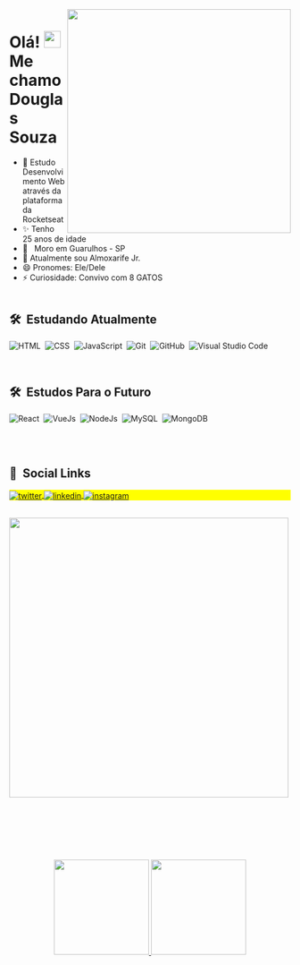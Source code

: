 <img align="right" height="400em" src="https://user-images.githubusercontent.com/62728192/138982256-8c469d53-00db-43e0-a44e-fd98458a0653.png"/>
<h1 align="left">Olá! <img src="https://raw.githubusercontent.com/kaueMarques/kaueMarques/master/hi.gif" width="30px"> Me chamo Douglas Souza</h1>


- 🚀 Estudo Desenvolvimento Web através da plataforma da Rocketseat
- ✨ Tenho 25 anos de idade
- 📍&nbsp;&nbsp; Moro em Guarulhos - SP
- 🔭 Atualmente sou Almoxarife Jr.
- 😄 Pronomes: Ele/Dele
- ⚡ Curiosidade: Convivo com 8 GATOS 
<br><br>

## 🛠 &nbsp;Estudando Atualmente

![HTML](https://img.shields.io/badge/-HTML-05122A?style=flat&logo=HTML5)&nbsp;
![CSS](https://img.shields.io/badge/-CSS-05122A?style=flat&logo=CSS3&logoColor=1572B6)&nbsp;
![JavaScript](https://img.shields.io/badge/-JavaScript-05122A?style=flat&logo=javascript)&nbsp;
![Git](https://img.shields.io/badge/-Git-05122A?style=flat&logo=git)&nbsp;
![GitHub](https://img.shields.io/badge/-GitHub-05122A?style=flat&logo=github)&nbsp;
![Visual Studio Code](https://img.shields.io/badge/-Visual%20Studio%20Code-05122A?style=flat&logo=visual-studio-code&logoColor=007ACC)&nbsp;

<br>

## 🛠 &nbsp;Estudos Para o Futuro

![React](https://img.shields.io/badge/-React-05122A?style=flat&logo=react)&nbsp;
![VueJs](https://img.shields.io/badge/-VueJs-05122A?style=flat&logo=vue.js)&nbsp;
![NodeJs](https://img.shields.io/badge/-NodeJs-05122A?style=flat&logo=node.js)&nbsp;
![MySQL](https://img.shields.io/badge/-MySQL-05122A?style=flat&logo=mysql)&nbsp;
![MongoDB](https://img.shields.io/badge/-MongoDB-05122A?style=flat&logo=MongoDB)&nbsp;




<br><br>


## 👱 &nbsp;Social Links

<p align="left" style="background:yellow">
<a href="https://twitter.com/__akzo" target="_blank">
  <img align="center" src="https://img.shields.io/badge/-__akzo-05122A?style=flat&logo=twitter" alt="twitter"/>  
</a>
<a href="https://linkedin.com/in/douglas-souzap" target="_blank">
  <img align="center" src="https://img.shields.io/badge/-douglassouzap-05122A?style=flat&logo=linkedin" alt="linkedin"/>
</a>
<a href="https://instagram.com/_thedoug" target="_blank">
 <img align="center" src="https://img.shields.io/badge/-_thedoug-05122A?style=flat&logo=instagram" alt="instagram"/>
</a>

  
</p>
<br>
<img width="500em" src="https://github-readme-twitter-gazf.vercel.app/api?id=__akzo&layout=wide&show_reply=off&show_retweet=off" />

<br><br><br>
##
<br>
<div align="center">
  <a href="https://github.com/dougsouzap">
  <img height="170em" src="https://github-readme-stats.vercel.app/api?username=dougsouzap&show_icons=true&theme=omni&include_all_commits=true&count_private=true"/>
  <img height="170em" src="https://github-readme-stats.vercel.app/api/top-langs/?username=dougsouzap&layout=compact&langs_count=7&theme=omni"/>
</div>
<br><br>
